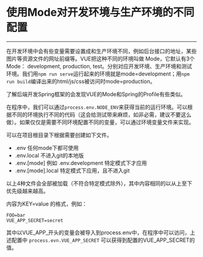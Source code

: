 # 使用Mode对开发环境与生产环境的不同配置
----

在开发环境中会有些变量需要设置成和生产环境不同，例如后台接口的地址，某些图片等资源文件的网址前缀等。VUE把这种不同的环境叫做 Mode，它默认有3个Mode： development, production, test。分别对应开发环境、生产环境和测试环境。我们用`npm run serve`运行起来的环境就是mode=development；用`npm run build`编译出来的html/js/css被访问时mode=production。

了解后端开发Spring框架的会发现VUE的Mode和Spring的Profile有些类似。

在程序中，我们可以通过`process.env.NODE_ENV`来获得当前的运行环境。可以根据不同的环境执行不同的代码（这会给测试带来麻烦，如非必需，建议不要这么做）。如果仅仅是需要不同环境配置不同的变量，可以通过环境变量文件来实现。

可以在项目根目录下根据需要创建如下文件。

* .env       任何mode下都可使用
* .env.local  不进入git的本地版
* .env.[mode]  例如 .env.development  特定模式下才应用
* .env.[mode].local  特定模式下应用，且不进入git

以上4种文件会全部被加载（不符合特定模式除外），其中内容相同的以从上至下优先级越来越高。

内容为KEY=value 的格式，例如：

```
FOO=bar
VUE_APP_SECRET=secret
```
其中以VUE_APP_开头的变量会被导入到process.env中，在程序中可以访问，上述配置中 `process.evn.VUE_APP_SECRET` 可以获得到配置的VUE_APP_SECRET的值。


